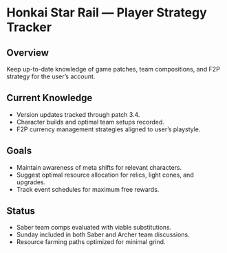 # Honkai Star Rail — Player Strategy Tracker

## Overview
Keep up-to-date knowledge of game patches, team compositions, and F2P strategy for the user’s account.

## Current Knowledge
- Version updates tracked through patch 3.4.
- Character builds and optimal team setups recorded.
- F2P currency management strategies aligned to user’s playstyle.

## Goals
- Maintain awareness of meta shifts for relevant characters.
- Suggest optimal resource allocation for relics, light cones, and upgrades.
- Track event schedules for maximum free rewards.

## Status
- Saber team comps evaluated with viable substitutions.
- Sunday included in both Saber and Archer team discussions.
- Resource farming paths optimized for minimal grind.
